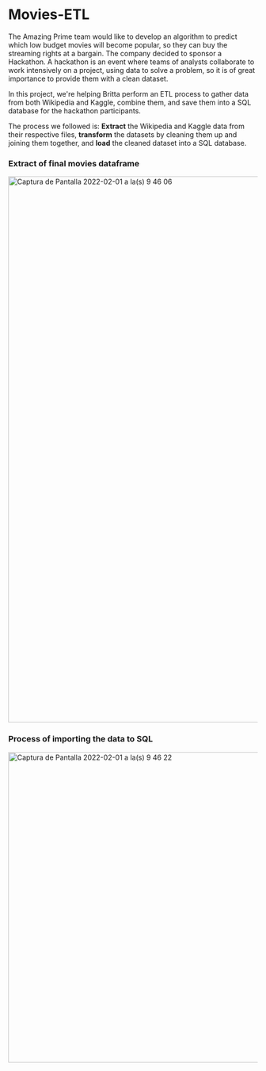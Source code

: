 # Movies-ETL
The Amazing Prime team would like to develop an algorithm to predict which low budget movies will become popular, so they can buy the streaming rights at a bargain. The company decided to sponsor a Hackathon. A hackathon is an event where teams of analysts collaborate to work intensively on a project, using data to solve a problem, so it is of great importance to provide them with a clean dataset.

In this project, we're helping Britta perform an ETL process to gather data from both Wikipedia and Kaggle, combine them, and save them into a SQL database for the hackathon participants. 

The process we followed is:
**Extract** the Wikipedia and Kaggle data from their respective files, **transform** the datasets by cleaning them up and joining them together, and **load** the cleaned dataset into a SQL database.


### Extract of final movies dataframe
<img width="1103" alt="Captura de Pantalla 2022-02-01 a la(s) 9 46 06" src="https://user-images.githubusercontent.com/85467925/152001353-4dbbd0db-9357-4957-9acb-3236223b36ad.png">


### Process of importing the data to SQL
<img width="627" alt="Captura de Pantalla 2022-02-01 a la(s) 9 46 22" src="https://user-images.githubusercontent.com/85467925/152001342-29c5960c-44e7-4a9c-940a-e6c4bc2b410d.png">
